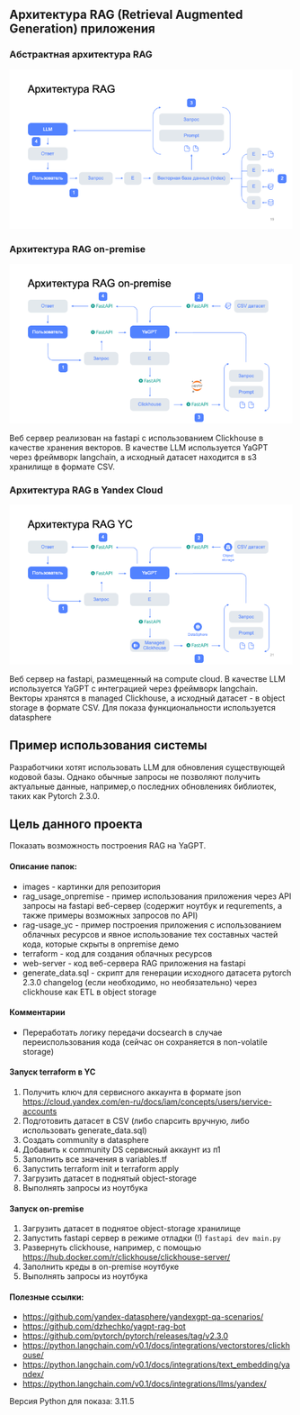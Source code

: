 ## Архитектура RAG (Retrieval Augmented Generation) приложения

### Абстрактная архитектура RAG 
![Rag architecture abstract](https://github.com/techkuz/fast-api-rag-clickhouse-yc/blob/main/images/RAG-base.png "Rag architecture abstract")

### Архитектура RAG on-premise
![Rag architecture on-premise](https://github.com/techkuz/fast-api-rag-clickhouse-yc/blob/main/images/RAG-on-premise.png "Rag architecture on-premise")

Веб сервер реализован на fastapi с использованием Clickhouse в качестве хранения векторов. В качестве LLM используется YaGPT через фреймворк langchain, а исходный датасет находится в s3 хранилище в формате CSV.

### Архитектура RAG в Yandex Cloud
![Rag architecture Yandex Cloud](https://github.com/techkuz/fast-api-rag-clickhouse-yc/blob/main/images/rag-yc.png  "Rag architecture Yandex Cloud")

Веб сервер на fastapi, размещенный на compute cloud. В качестве LLM используется YaGPT с интеграцией через фреймворк langchain. Векторы хранятся в managed Clickhouse, а исходный датасет - в object storage в формате CSV. Для показа функциональности используется datasphere

## Пример использования системы
Разработчики хотят использовать LLM для обновления существующей кодовой базы. Однако обычные запросы не позволяют получить актуальные данные, например,о последних обновлениях библиотек, таких как Pytorch 2.3.0. 

## Цель данного проекта
Показать возможность построения RAG на YaGPT. 

#### Описание папок:
* images - картинки для репозитория
* rag_usage_onpremise - пример использования приложения через API запросы на fastapi веб-сервер (содержит ноутбук и requrements, а также примеры возможных запросов по API)
* rag-usage_yc - пример построения приложения с использованием облачных ресурсов и явное использование тех составных частей кода, которые скрыты в onpremise демо
* terraform - код для создания облачных ресурсов
* web-server - код веб-сервера RAG приложения на fastapi
* generate_data.sql - скрипт для генерации исходного датасета pytorch 2.3.0 changelog (если необходимо, но необязательно) через clickhouse как ETL в object storage

#### Комментарии
* Переработать логику передачи docsearch в случае переиспользования кода (сейчас он сохраняется в non-volatile storage)

#### Запуск terraform в YC
1. Получить ключ для сервисного аккаунта в формате json https://cloud.yandex.com/en-ru/docs/iam/concepts/users/service-accounts
2. Подготовить датасет в CSV (либо спарсить вручную, либо использовать generate_data.sql)
3. Создать community в datasphere 
4. Добавить к community DS сервисный аккаунт из п1
5. Заполнить все значения в variables.tf
6. Запустить terraform init и terraform apply
7. Загрузить датасет в поднятый object-storage
8. Выполнять запросы из ноутбука

#### Запуск on-premise
1. Загрузить датасет в поднятое object-storage хранилище
2. Запустить fastapi сервер в режиме отладки (!) ```fastapi dev main.py```
3. Развернуть clickhouse, например, с помощью https://hub.docker.com/r/clickhouse/clickhouse-server/
4. Заполнить креды в on-premise ноутбуке
5. Выполнять запросы из ноутбука

#### Полезные ссылки:
* https://github.com/yandex-datasphere/yandexgpt-qa-scenarios/
* https://github.com/dzhechko/yagpt-rag-bot
* https://github.com/pytorch/pytorch/releases/tag/v2.3.0
* https://python.langchain.com/v0.1/docs/integrations/vectorstores/clickhouse/
* https://python.langchain.com/v0.1/docs/integrations/text_embedding/yandex/
* https://python.langchain.com/v0.1/docs/integrations/llms/yandex/

Версия Python для показа: 3.11.5  